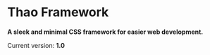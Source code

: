 Thao Framework
====

**A sleek and minimal CSS framework for easier web development.**

Current version: **1.0**